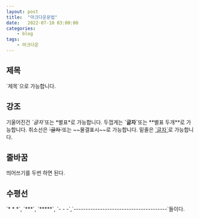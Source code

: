 ```yaml
---
layout: post
title:	"마크다운문법"
date:	2022-07-10 03:00:00
categories:
    - blog
tags:
    - 마크다운
---
```


<h2>제목</h2>
`<h1~6>제목</h1~6>`으로 가능합니다.

<h2>강조</h2>
기울어진건 <em>`<em>글자</em>`</em>또는 *별표*로 가능합니다.  
두껍게는 <strong>`<strong>글자</strong>`</strong>또는 **별표 두개**로 가능합니다.  
취소선은 <del>`<del>글자</del>`</del>또는 ~~물결표시~~로 가능합니다.  
밑줄은 <u>`<u>글자</u>`</u>로 가능합니다.

<h2>줄바꿈</h2>
띄어쓰기를 두번 하면 된다.

<h2>수평선</h2>
`* * *`, `***`, `*****`, `- - -`,`---------------------------------------`들이다.